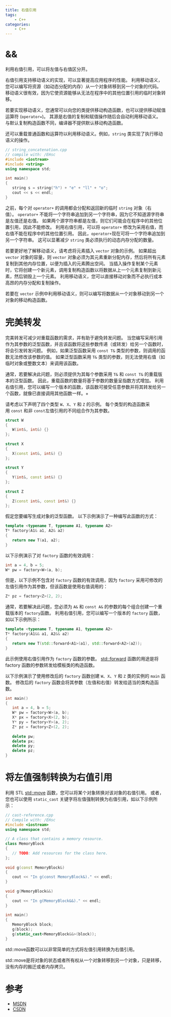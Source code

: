 ```yaml
---
title: 右值引用
tags:
	- C++
categories:
	- C++
---
```


# &&

利用右值引用，可以将左值与右值区分开。

右值引用支持移动语义的实现，可以显著提高应用程序的性能。 利用移动语义，您可以编写将资源（如动态分配的内存）从一个对象转移到另一个对象的代码。 移动语义很有效，因为它使资源能够从无法在程序中的其他位置引用的临时对象转移。

若要实现移动语义，您通常可以向您的类提供移动构造函数，也可以提供移动赋值运算符 (`operator=`)。 其源是右值的复制和赋值操作随后会自动利用移动语义。 与默认复制构造函数不同，编译器不提供默认移动构造函数。

还可以重载普通函数和运算符以利用移动语义。例如，`string` 类实现了执行移动语义的操作。

```c++
// string_concatenation.cpp  
// compile with: /EHsc  
#include <iostream>  
#include <string>  
using namespace std;  
  
int main()  
{  
   string s = string("h") + "e" + "ll" + "o";  
   cout << s << endl;  
}  
```

之前，每个对 `operator+` 的调用都会分配和返回新的临时 `string` 对象（右值）。 `operator+` 不能将一个字符串追加到另一个字符串，因为它不知道源字符串是左值还是右值。 如果两个源字符串都是左值，则它们可能会在程序中的其他位置引用，因此不能修改。 利用右值引用，可以将 `operator+` 修改为采用右值，而右值不能在程序中的其他位置引用。 因此，`operator+`现在可将一个字符串追加到另一个字符串。 这可以显著减少 `string` 类必须执行的动态内存分配的数量。

若要更好地了解移动语义，请考虑将元素插入 `vector` 对象的示例。 如果超出 `vector` 对象的容量，则 `vector` 对象必须为其元素重新分配内存，然后将所有元素复制到其他内存位置，以便为插入的元素腾出空间。 当插入操作复制某个元素时，它将创建一个新元素，调用复制构造函数以将数据从上一个元素复制到新元素，然后销毁上一个元素。 利用移动语义，您可以直接移动对象而不必执行成本高昂的内存分配和复制操作。

若要在 `vector` 示例中利用移动语义，则可以编写将数据从一个对象移动到另一个对象的移动构造函数。

# 完美转发

完美转发可减少对重载函数的需求，并有助于避免转发问题。 当您编写采用引用作为其参数的泛型函数，并且该函数将这些参数传递（或转发）给另一个函数时，将会引发转发问题。 例如，如果泛型函数采用 `const T&` 类型的参数，则调用的函数无法修改该参数的值。 如果泛型函数采用 `T&` 类型的参数，则无法使用右值（如临时对象或整数文本）来调用该函数。

通常，若要解决此问题，则必须提供为其每个参数采用 `T&` 和 `const T&` 的重载版本的泛型函数。 因此，重载函数的数量将基于参数的数量呈指数方式增加。 利用右值引用，您可以编写一个版本的函数，该函数可接受任意参数并将其转发给另一个函数，就像已直接调用其他函数一样。+

请考虑以下声明了四个类型 `W`、`X`、`Y` 和 `Z` 的示例。 每个类型的构造函数采用 `const` 和非 `const`左值引用的不同组合作为其参数。

```c++
struct W  
{  
   W(int&, int&) {}  
};  
  
struct X  
{  
   X(const int&, int&) {}  
};  
  
struct Y  
{  
   Y(int&, const int&) {}  
};  
  
struct Z  
{  
   Z(const int&, const int&) {}  
};  
```

假定您要编写生成对象的泛型函数。 以下示例演示了一种编写此函数的方式：

```c++
template <typename T, typename A1, typename A2>  
T* factory(A1& a1, A2& a2)  
{  
   return new T(a1, a2);  
} 
```

以下示例演示了对 `factory` 函数的有效调用：

```c++
int a = 4, b = 5;  
W* pw = factory<W>(a, b);  
```

但是，以下示例不包含对 `factory` 函数的有效调用，因为 `factory` 采用可修改的左值引用作为其参数，但该函数是使用右值调用的：

```c++
Z* pz = factory<Z>(2, 2); 
```

通常，若要解决此问题，您必须为 `A&` 和 `const A&` 的参数的每个组合创建一个重载版本的 `factory`函数。 利用右值引用，您可以编写一个版本的 `factory` 函数，如以下示例所示：

```c++
template <typename T, typename A1, typename A2>  
T* factory(A1&& a1, A2&& a2)  
{  
   return new T(std::forward<A1>(a1), std::forward<A2>(a2));  
}  
```

此示例使用右值引用作为 `factory` 函数的参数。 [std::forward](https://msdn.microsoft.com/zh-cn/library/ee390914) 函数的用途是将 factory 函数的参数转发给模板类的构造函数。

以下示例演示了使用修改后的 `factory` 函数创建 `W`、`X`、`Y` 和 `Z` 类的实例的 `main` 函数。 修改后的 `factory` 函数会将其参数（左值和右值）转发给适当的类构造函数。

```c++
int main()  
{  
   int a = 4, b = 5;  
   W* pw = factory<W>(a, b);  
   X* px = factory<X>(2, b);  
   Y* py = factory<Y>(a, 2);  
   Z* pz = factory<Z>(2, 2);  
  
   delete pw;  
   delete px;  
   delete py;  
   delete pz;  
}  
```

# 将左值强制转换为右值引用

利用 STL [std::move](https://msdn.microsoft.com/zh-cn/library/ee390941) 函数，您可以将某个对象转换对该对象的右值引用。 或者，您也可以使用 `static_cast` 关键字将左值强制转换为右值引用，如以下示例所示：

```c++
// cast-reference.cpp  
// Compile with: /EHsc  
#include <iostream>  
using namespace std;  
  
// A class that contains a memory resource.  
class MemoryBlock  
{  
   // TODO: Add resources for the class here.  
};  
  
void g(const MemoryBlock&)   
{  
   cout << "In g(const MemoryBlock&)." << endl;  
}  
  
void g(MemoryBlock&&)   
{  
   cout << "In g(MemoryBlock&&)." << endl;  
}  
  
int main()  
{  
   MemoryBlock block;  
   g(block);  
   g(static_cast<MemoryBlock&&>(block));  
}  
```

std::move函数可以以非常简单的方式将左值引用转换为右值引用。

std::move是将对象的状态或者所有权从一个对象转移到另一个对象，只是转移，没有内存的搬迁或者内存拷贝。

# 参考

- [MSDN](https://msdn.microsoft.com/zh-cn/library/dd293668)
- [CSDN](https://blog.csdn.net/u011583798/article/details/56488305)